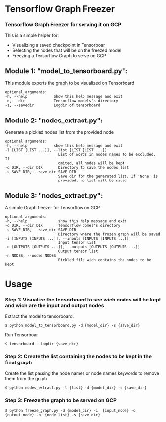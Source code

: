 # Tensorflow Graph Freezer

### Tensorflow Graph Freezer for serving it on GCP

This is a simple helper for:
    
* Visualizing a saved checkpoint in Tensorboar
* Selecting the nodes that will be on the freezed model
* Freezing a Tensorflow Graph to serve on GCP

## Module 1: "model_to_tensorboard.py":

This module exports the graph to be visualized on Tensorboard

    optional arguments:
    -h, --help            Show this help message and exit
    -d, --dir             Tensorflow models's directory
    -s, --savedir         Logdir of tensorboard

## Module 2: "nodes_extract.py":

Generate a pickled nodes list from the provided node

    optional arguments:
    -h, --help            show this help message and exit
    -l [LIST [LIST ...]], --list [LIST [LIST ...]]
                            List of words in nodes names to be excluded. If
                            omited, all nodes will be kept
    -d DIR, --dir DIR       Directory to save the nodes list
    -s SAVE_DIR, --save_dir SAVE_DIR
                            Save dir for the generated list. If 'None' is
                            provided, no list will be saved

## Module 3: "nodes_extract.py":

A simple Graph freezer for Tensorflow on GCP

    optional arguments:
    -h, --help              show this help message and exit
    -d DIR, --dir DIR       Tensorflow domel's directory
    -s SAVE_DIR, --save_dir SAVE_DIR
                            Directory where the frozen graph will be saved
    -i [INPUTS [INPUTS ...]], --inputs [INPUTS [INPUTS ...]]
                            Input tensor list
    -o [OUTPUTS [OUTPUTS ...]], --outputs [OUTPUTS [OUTPUTS ...]]
                            Output tensor list
    -n NODES, --nodes NODES
                            Pickled file wich contains the nodes to be kept

# Usage

### Step 1: Visualize the tensorboard to see wich nodes will be kept and wich are the input and output nodes

Extract the model to tensorboard:

    $ python model_to_tensorboard.py -d {model_dir} -s {save_dir}

Run Tensorboar

    $ tensorboard --logdir {save_dir}

### Step 2: Create the list containing the nodes to be kept in the final graph  

Create the list passing the node names or node names keywords to remove them from the graph

    $ python nodes_extract.py -l {list} -d {model_dir} -s {save_dir}

### Step 3: Freeze the graph to be served on GCP

    $ python freeze_graph.py -d {model_dir} -i  {input_node} -o {outout_node} -n  {node_list} -s {save_dir}



